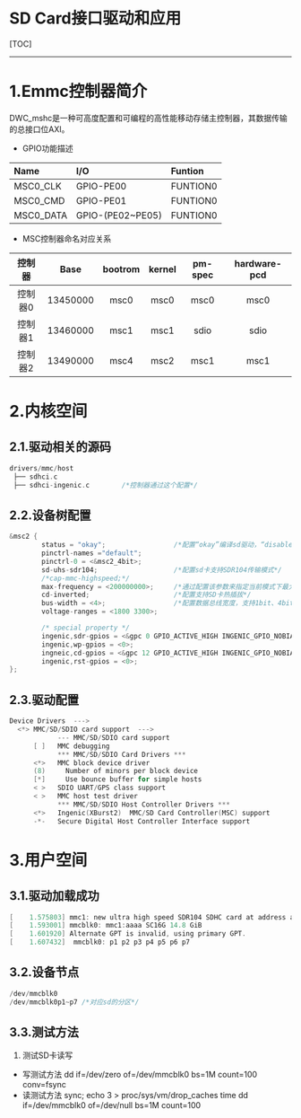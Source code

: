 SD Card接口驱动和应用
===================
[TOC]
<!-- toc -->

----
# 1.Emmc控制器简介

DWC_mshc是一种可高度配置和可编程的高性能移动存储主控制器，其数据传输的总接口位AXI。

* GPIO功能描述

|Name|I/O|Funtion|
|:-|:-|:-|
|MSC0_CLK|GPIO-PE00|FUNTION0|
|MSC0_CMD|GPIO-PE01|FUNTION0|
|MSC0_DATA|GPIO-(PE02~PE05)|FUNTION0|


* MSC控制器命名对应关系
  
|控制器|Base|bootrom|kernel|pm-spec|hardware-pcd|
|:-:|:-:|:-:|:-:|:-:|:-:|
|控制器0|13450000|msc0|msc0|msc0|msc0|
|控制器1|13460000|msc1|msc1|sdio|sdio|
|控制器2|13490000|msc4|msc2|msc1|msc1|

# 2.内核空间

## 2.1.驱动相关的源码

```c
drivers/mmc/host
 ├── sdhci.c                
 ├── sdhci-ingenic.c        /*控制器通过这个配置*/

```

## 2.2.设备树配置

```c
&msc2 {
        status = "okay";                 /*配置“okay”编译sd驱动，“disable”反之*/           
        pinctrl-names ="default";
        pinctrl-0 = <&msc2_4bit>;
        sd-uhs-sdr104;                   /*配置sd卡支持SDR104传输模式*/
        /*cap-mmc-highspeed;*/
        max-frequency = <200000000>;     /*通过配置该参数来指定当前模式下最大频率*/
        cd-inverted;                     /*配置支持SD卡热插拔*/ 
        bus-width = <4>;                 /*配置数据总线宽度，支持1bit、4bit*/
        voltage-ranges = <1800 3300>;

        /* special property */
        ingenic,sdr-gpios = <&gpc 0 GPIO_ACTIVE_HIGH INGENIC_GPIO_NOBIAS>;   /*通过GPIO配置SD卡外部电路3.3V到1.8V电压切换*/
        ingenic,wp-gpios = <0>;
        ingneic,cd-gpios = <&gpc 12 GPIO_ACTIVE_HIGH INGENIC_GPIO_NOBIAS>;   /*配置CD pin用于SD卡检测*/
        ingenic,rst-gpios = <0>;
};
```

## 2.3.驱动配置

```c
Device Drivers  --->
  <*> MMC/SD/SDIO card support  --->
            --- MMC/SD/SDIO card support
      [ ]   MMC debugging
            *** MMC/SD/SDIO Card Drivers ***
      <*>   MMC block device driver
      (8)     Number of minors per block device
      [*]     Use bounce buffer for simple hosts
      < >   SDIO UART/GPS class support
      < >   MMC host test driver
            *** MMC/SD/SDIO Host Controller Drivers ***
      <*>   Ingenic(XBurst2)  MMC/SD Card Controller(MSC) support
      -*-   Secure Digital Host Controller Interface support
```

# 3.用户空间

## 3.1.驱动加载成功

```c
[    1.575803] mmc1: new ultra high speed SDR104 SDHC card at address aaaa
[    1.593001] mmcblk0: mmc1:aaaa SC16G 14.8 GiB 
[    1.601920] Alternate GPT is invalid, using primary GPT.
[    1.607432]  mmcblk0: p1 p2 p3 p4 p5 p6 p7
```

## 3.2.设备节点

```c
/dev/mmcblk0
/dev/mmcblk0p1~p7 /*对应sd的分区*/
```

## 3.3.测试方法
1. 测试SD卡读写
* 写测试方法
      dd if=/dev/zero of=/dev/mmcblk0 bs=1M count=100 conv=fsync
* 读测试方法
      sync; echo 3 > proc/sys/vm/drop_caches
      time dd if=/dev/mmcblk0 of=/dev/null bs=1M count=100